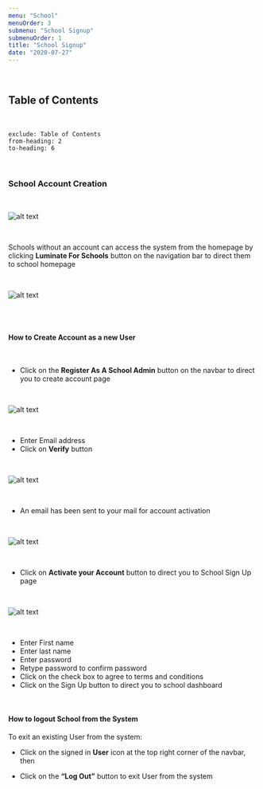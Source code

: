 ```yaml
---
menu: "School"
menuOrder: 3
submenu: "School Signup"
submenuOrder: 1
title: "School Signup"
date: "2020-07-27"
---
```


<br />


## Table of Contents

<br />

```toc
exclude: Table of Contents
from-heading: 2
to-heading: 6
```

<br />

### School Account Creation
<br />

  ![alt text](/images/SchoolLogin.png "Title") 
  
<br />



Schools without an account can access the system from the homepage by
      clicking **Luminate For Schools**  button on the  navigation bar to direct them to school homepage

 <br />

  ![alt text](/images/SchoolHomepage.png "Title") 
  
<br />



<!-- if Schools has an account already they can login, [via this link](https://www.luminate.ng/LoginView).SchoolSignup
Verifylink.png -->

<br />

#### How to Create Account as a new User

<br />

* Click on the **Register As A School Admin** button on the navbar to direct you to create account page

<br />

  ![alt text](/images/VerifySchool.png "Title")

<br />

* Enter Email address
* Click on **Verify** button

<br />

 ![alt text](/images/SchoolCreate.png "Title")

<br />

* An email has been sent to your mail for account activation

<br />

 ![alt text](/images/SchoolActivate.png "Title")

<br />

* Click on **Activate your Account** button to direct you to  School Sign Up page
<br />

 ![alt text](/images/SchoolSign.png "Title")

<br />

* Enter First name
* Enter last name
* Enter password
* Retype password to confirm password
* Click on the check box to agree to terms and conditions
* Click on the Sign Up button to direct you to school dashboard


<br />


#### How to logout School from the System

 To exit an existing User from the system:

* Click on the signed in **User** icon at the top right corner of the navbar,
 then

* Click on the **“Log Out”** button to exit User from the system

